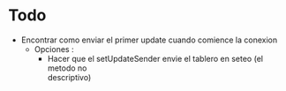 # Todo 
- Encontrar como enviar el primer update cuando comience la conexion
    - Opciones : 
        - Hacer que el setUpdateSender envie el tablero en seteo (el metodo no  
        descriptivo)
